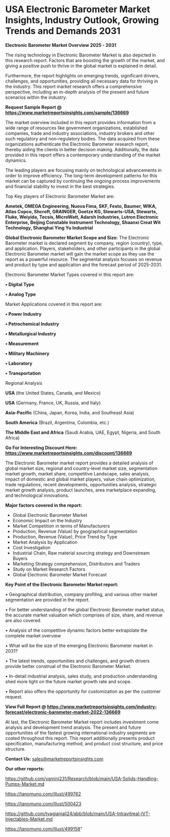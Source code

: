 # USA Electronic Barometer Market Insights, Industry Outlook, Growing Trends and Demands 2031

<Strong> Electronic Barometer Market Overview 2025 - 2031</strong>

The rising technology in Electronic Barometer Market is also depicted in this research report. Factors that are boosting the growth of the market, and giving a positive push to thrive in the global market is explained in detail.

Furthermore, the report highlights on emerging trends, significant drivers, challenges, and opportunities, providing all necessary data for thriving in the industry. This report market research offers a comprehensive perspective, including an in-depth analysis of the present and future scenarios within the industry.

<strong>Request Sample Report @ <a href=https://www.marketreportsinsights.com/sample/136669>https://www.marketreportsinsights.com/sample/136669</a></strong>

The market overview included in this report provides information from a wide range of resources like government organizations, established companies, trade and industry associations, industry brokers and other such regulatory and non-regulatory bodies. The data acquired from these organizations authenticate the Electronic Barometer research report, thereby aiding the clients in better decision making. Additionally, the data provided in this report offers a contemporary understanding of the market dynamics.

The leading players are focusing mainly on technological advancements in order to improve efficiency. The long-term development patterns for this market can be captured by continuing the ongoing process improvements and financial stability to invest in the best strategies.

Top Key players of Electronic Barometer Market are:

<strong>Ametek, OMEGA Engineering, Nuova Fima, SKF, Festo, Baumer, WIKA, Atlas Copco, Shcroft, GRAINGER, Goetze KG, Stewarts-USA, Stewarts, Fluke, Weiyida, Tecsis, MicroWatt, Adarsh Industries, Lutron Electronic Enterprise, Beijing Constable Instrument Technology, Shaanxi Creat Wit Technology, Shanghai Ying Yu Industrial</strong>

<strong><b>Global Electronic Barometer Market Scope and Size:</b></strong>
The Electronic Barometer market is declared segment by company, region (country), type, and application. Players, stakeholders, and other participants in the global Electronic Barometer market will gain the market scope as they use the report as a powerful resource. The segmental analysis focuses on revenue and product by type and application and the forecast period of 2025-2031.

Electronic Barometer Market Types covered in this report are:

<strong>• Digital Type

• Analog Type</strong>

Market Applications covered in this report are:

<strong>• Power Industry

• Petrochemical Industry

• Metallurgical Industry

• Measurement

• Military Machinery

• Laboratory

• Transportation</strong> 

Regional Analysis

<strong>USA</strong> (the United States, Canada, and Mexico)

<strong>USA</strong> (Germany, France, UK, Russia, and Italy)

<strong>Asia-Pacific</strong> (China, Japan, Korea, India, and Southeast Asia)

<strong>South America</strong> (Brazil, Argentina, Colombia, etc.)

<strong>The Middle East and Africa</strong> (Saudi Arabia, UAE, Egypt, Nigeria, and South Africa)

<strong>Go For Interesting Discount Here: <a href=https://www.marketreportsinsights.com/discount/136669>https://www.marketreportsinsights.com/discount/136669</a></strong>

The Electronic Barometer market report provides a detailed analysis of global market size, regional and country-level market size, segmentation market growth, market share, competitive Landscape, sales analysis, impact of domestic and global market players, value chain optimization, trade regulations, recent developments, opportunities analysis, strategic market growth analysis, product launches, area marketplace expanding, and technological innovations.

<strong><b>Major factors covered in the report:</b></strong>
<ul>
  <li>Global Electronic Barometer Market </li>
  <li>Economic Impact on the Industry</li>
  <li>Market Competition in terms of Manufacturers</li>
  <li>Production, Revenue (Value) by geographical segmentation</li>
  <li>Production, Revenue (Value), Price Trend by Type</li>
  <li>Market Analysis by Application</li>
  <li>Cost Investigation</li>
  <li>Industrial Chain, Raw material sourcing strategy and Downstream Buyers</li>
  <li>Marketing Strategy comprehension, Distributors and Traders</li>
  <li>Study on Market Research Factors</li>
  <li>Global Electronic Barometer Market Forecast</li>
</ul>

<strong><b>Key Point of the Electronic Barometer Market report:</b></strong>

• Geographical distribution, company profiling, and various other market segmentation are provided in the report.

• For better understanding of the global Electronic Barometer market status, the accurate market valuation which comprises of size, share, and revenue are also covered.

• Analysis of the competitive dynamic factors better extrapolate the complete market overview

• What will be the size of the emerging Electronic Barometer market in 2031?

• The latest trends, opportunities and challenges, and growth drivers provide better construal of the Electronic Barometer Market.

• In-detail industrial analysis, sales study, and production understanding shed more light on the future market growth rate and scope.

• Report also offers the opportunity for customization as per the customer request.

<strong><b>View Full Report @ <a href=https://www.marketreportsinsights.com/industry-forecast/electronic-barometer-market-2022-136669>https://www.marketreportsinsights.com/industry-forecast/electronic-barometer-market-2022-136669</a></b></strong>


At last, the Electronic Barometer Market report includes investment come analysis and development trend analysis. The present and future opportunities of the fastest growing international industry segments are coated throughout this report. This report additionally presents product specification, manufacturing method, and product cost structure, and price structure.

<strong>Contact Us:</strong>
sales@marketreportsinsights.com

<strong>Our other reports:</strong>

<a href=https://github.com/yamini231/Research/blob/main/USA-Solids-Handling-Pumps-Market.md>https://github.com/yamini231/Research/blob/main/USA-Solids-Handling-Pumps-Market.md</a>

<a href=https://tanomuno.com/illust/499762>https://tanomuno.com/illust/499762</a>

<a href=https://tanomuno.com/illust/500423>https://tanomuno.com/illust/500423</a>

<a href=https://github.com/tyagianjali24/abb/blob/main/USA-Intravitreal-IVT-Injectables-Market.md>https://github.com/tyagianjali24/abb/blob/main/USA-Intravitreal-IVT-Injectables-Market.md</a>

<a href=https://tanomuno.com/illust/499158>https://tanomuno.com/illust/499158</a>"
